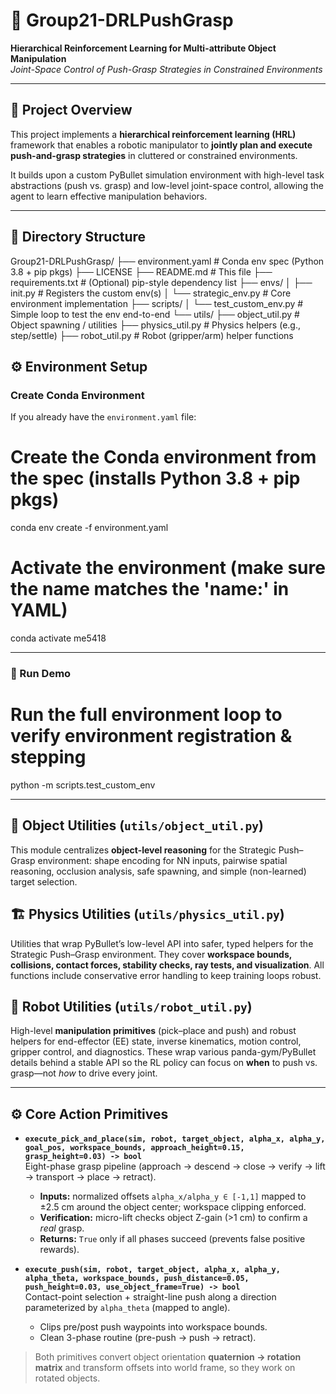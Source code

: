 # 🤖 Group21-DRLPushGrasp  
**Hierarchical Reinforcement Learning for Multi-attribute Object Manipulation**  
*Joint-Space Control of Push-Grasp Strategies in Constrained Environments*  

---

## 🧩 Project Overview  
This project implements a **hierarchical reinforcement learning (HRL)** framework that enables a robotic manipulator to **jointly plan and execute push-and-grasp strategies** in cluttered or constrained environments.  

It builds upon a custom PyBullet simulation environment with high-level task abstractions (push vs. grasp) and low-level joint-space control, allowing the agent to learn effective manipulation behaviors.  

---

## 📁 Directory Structure  

Group21-DRLPushGrasp/
├── environment.yaml # Conda env spec (Python 3.8 + pip pkgs)
├── LICENSE
├── README.md # This file
├── requirements.txt # (Optional) pip-style dependency list
├── envs/
│ ├── init.py # Registers the custom env(s)
│ └── strategic_env.py # Core environment implementation
├── scripts/
│ └── test_custom_env.py # Simple loop to test the env end-to-end
└── utils/
├── object_util.py # Object spawning / utilities
├── physics_util.py # Physics helpers (e.g., step/settle)
├── robot_util.py # Robot (gripper/arm) helper functions



## ⚙️ Environment Setup

### Create Conda Environment
If you already have the `environment.yaml` file:


# Create the Conda environment from the spec (installs Python 3.8 + pip pkgs)
conda env create -f environment.yaml

# Activate the environment (make sure the name matches the 'name:' in YAML)
conda activate me5418

---

### 🚀 Run Demo


# Run the full environment loop to verify environment registration & stepping
python -m scripts.test_custom_env

---

## 🧠 Object Utilities (`utils/object_util.py`)

This module centralizes **object-level reasoning** for the Strategic Push–Grasp environment:
shape encoding for NN inputs, pairwise spatial reasoning, occlusion analysis, safe spawning,
and simple (non-learned) target selection.

## 🏗️ Physics Utilities (`utils/physics_util.py`)

Utilities that wrap PyBullet’s low-level API into safer, typed helpers for the Strategic Push–Grasp environment. They cover **workspace bounds, collisions, contact forces, stability checks, ray tests, and visualization**. All functions include conservative error handling to keep training loops robust.

## 🤖 Robot Utilities (`utils/robot_util.py`)

High-level **manipulation primitives** (pick–place and push) and robust helpers for
end-effector (EE) state, inverse kinematics, motion control, gripper control, and diagnostics.
These wrap various panda-gym/PyBullet details behind a stable API so the RL policy
can focus on **when** to push vs. grasp—not *how* to drive every joint.

---

## ⚙️ Core Action Primitives

- **`execute_pick_and_place(sim, robot, target_object, alpha_x, alpha_y, goal_pos, workspace_bounds, approach_height=0.15, grasp_height=0.03) -> bool`**  
  Eight-phase grasp pipeline (approach → descend → close → verify → lift → transport → place → retract).  
  - **Inputs:** normalized offsets `alpha_x/alpha_y ∈ [-1,1]` mapped to ±2.5 cm around the object center; workspace clipping enforced.  
  - **Verification:** micro-lift checks object Z-gain (>1 cm) to confirm a *real* grasp.  
  - **Returns:** `True` only if all phases succeed (prevents false positive rewards).

- **`execute_push(sim, robot, target_object, alpha_x, alpha_y, alpha_theta, workspace_bounds, push_distance=0.05, push_height=0.03, use_object_frame=True) -> bool`**  
  Contact-point selection + straight-line push along a direction parameterized by `alpha_theta` (mapped to angle).  
  - Clips pre/post push waypoints into workspace bounds.  
  - Clean 3-phase routine (pre-push → push → retract).

> Both primitives convert object orientation **quaternion → rotation matrix** and transform offsets
> into world frame, so they work on rotated objects.